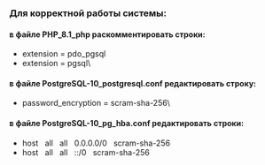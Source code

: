 ### Для корректной работы системы:
#### в файле PHP_8.1_php раскомментировать строки:
- extension = pdo_pgsql
- extension = pgsql\
#### в файле PostgreSQL-10_postgresql.conf редактировать строку:
- password_encryption = scram-sha-256\
#### в файле PostgreSQL-10_pg_hba.conf редактировать строки:
- host &nbsp; all &nbsp; all &nbsp; 0.0.0.0/0 &nbsp; scram-sha-256
- host &nbsp; all &nbsp; all &nbsp; ::/0 &nbsp; scram-sha-256
